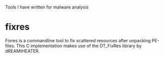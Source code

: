 Tools I have written for malware analysis

# fixres
Fixres is a commandline tool to fix scattered resources after unpacking PE-files.
This C implementation makes use of the DT_FixRes library by dREAMtHEATER.
